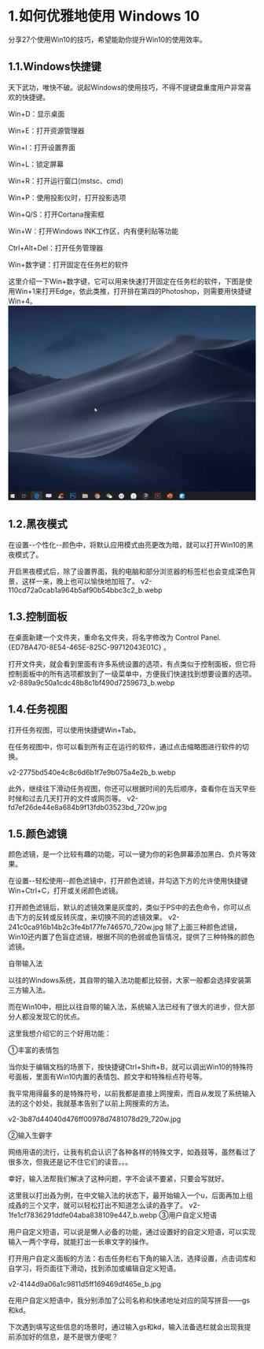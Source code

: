 # 1.如何优雅地使用 Windows 10

分享27个使用Win10的技巧，希望能助你提升Win10的使用效率。

## 1.1.Windows快捷键

天下武功，唯快不破。说起Windows的使用技巧，不得不提键盘重度用户非常喜欢的快捷键。

Win+D：显示桌面

Win+E：打开资源管理器

Win+I：打开设置界面

Win+L：锁定屏幕

Win+R：打开运行窗口\(mstsc、cmd\)

Win+P：使用投影仪时，打开投影选项

Win+Q/S：打开Cortana搜索框

Win+W：打开Windows INK工作区，内有便利贴等功能

Ctrl+Alt+Del：打开任务管理器

Win+数字键：打开固定在任务栏的软件

这里介绍一下Win+数字键，它可以用来快速打开固定在任务栏的软件，下图是使用Win+1来打开Edge，依此类推，打开排在第四的Photoshop，则需要用快捷键Win+4。  
![](/static/image/v2-bf7aae30fc96bdbae41a5dc58b0e2b32_b.webp)

## 1.2.黑夜模式
在设置--个性化--颜色中，将默认应用模式由亮更改为暗，就可以打开Win10的黑夜模式了。

开启黑夜模式后，除了设置界面，我的电脑和部分浏览器的标签栏也会变成深色背景，这样一来，晚上也可以愉快地加班了。
v2-110cd72a0cab1a964b5af90b54bbc3c2_b.webp

## 1.3.控制面板
在桌面新建一个文件夹，重命名文件夹，将名字修改为 Control Panel.{ED7BA470-8E54-465E-825C-99712043E01C} 。

打开文件夹，就会看到里面有许多系统设置的选项，有点类似于控制面板，但它将控制面板中的所有选项都放到了一级菜单中，方便我们快速找到想要设置的选项。
v2-889a9c50a1cdc48b8c1bf490d7259673_b.webp

## 1.4.任务视图

打开任务视图，可以使用快捷键Win+Tab。

在任务视图中，你可以看到所有正在运行的软件，通过点击缩略图进行软件的切换。

v2-2775bd540e4c8c6d6b1f7e9b075a4e2b_b.webp

此外，继续往下滑动任务视图，你还可以根据时间的先后顺序，查看你在当天早些时候和过去几天打开的文件或网页等。
v2-fd7ef26de44e8a684b9f13fdb03523bd_720w.jpg

## 1.5.颜色滤镜

颜色滤镜，是一个比较有趣的功能，可以一键为你的彩色屏幕添加黑白、负片等效果。

在设置--轻松使用--颜色滤镜中，打开颜色滤镜，并勾选下方的允许使用快捷键Win+Ctrl+C，打开或关闭颜色滤镜。

打开颜色滤镜后，默认的滤镜效果是灰度的，类似于PS中的去色命令，你可以点击下方的反转或反转灰度，来切换不同的滤镜效果。
v2-241c0ca916b14b2c3fe4b177fe746570_720w.jpg
除了上面三种颜色滤镜，Win10还内置了色盲症滤镜，根据不同的色弱或色盲情况，提供了三种特殊的颜色滤镜。

自带输入法

以往的Windows系统，其自带的输入法功能都比较弱，大家一般都会选择安装第三方输入法。

而在Win10中，相比以往自带的输入法，系统输入法已经有了很大的进步，但大部分人都没发现它的优点。

这里我想介绍它的三个好用功能：

①丰富的表情包

当你处于编辑文档的场景下，按快捷键Ctrl+Shift+B，就可以调出Win10的特殊符号面板，里面有Win10内置的表情包、颜文字和特殊标点符号等。

我平常用得最多的是特殊符号，以前我都是直接上网搜索，而自从发现了系统输入法的这个妙处，我就基本告别了以前上网搜索的方法。

v2-3b87d44040d476ff00978d7481078d29_720w.jpg

②输入生僻字

网络用语的流行，让我有机会认识了各种各样的特殊文字，如叒叕等，虽然看过了很多次，但我还是记不住它们的读音。。。

幸好，输入法帮我们解决了这种问题，字不会读不要紧，只要会写就好。

这里我以打出叒为例，在中文输入法的状态下，最开始输入一个u，后面再加上组成叒的三个又字，就可以轻松打出不知道怎么读的叒字了。
v2-1fe1cf7836291ddfe04aba838109e447_b.webp
③用户自定义短语

用户自定义短语，可以说是懒人必备的功能，通过设置好的自定义短语，可以实现输入一两个字母，就能打出一长串文字的操作。

打开用户自定义面板的方法：右击任务栏右下角的输入法，选择设置，点击词库和自学习，将页面往下滑动，找到添加或编辑自定义短语。

v2-4144d9a06a1c9811d5ff169469df465e_b.jpg

在用户自定义短语中，我分别添加了公司名称和快递地址对应的简写拼音——gs和kd。

下次遇到填写这些信息的场景时，通过输入gs和kd，输入法备选栏就会出现我提前添加好的信息，是不是很方便呢？
